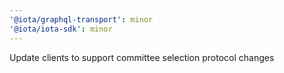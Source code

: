 ```yaml
---
'@iota/graphql-transport': minor
'@iota/iota-sdk': minor
---
```


Update clients to support committee selection protocol changes
